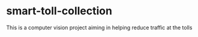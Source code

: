 # smart-toll-collection
This is a computer vision project aiming in helping reduce traffic at the tolls
